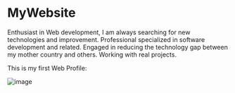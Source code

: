 # MyWebsite

Enthusiast in Web development, I am always searching for new technologies and improvement. Professional specialized in software development and related. Engaged in reducing the technology gap between my mother country and others. Working with real projects.

This is my first Web Profile:

![image](https://user-images.githubusercontent.com/53340131/153529382-e2504e86-90fd-4bfc-be16-d0427883374b.png)

